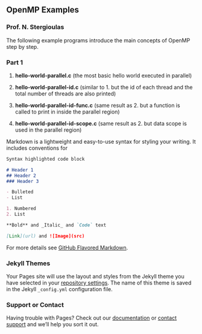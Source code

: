 ## OpenMP Examples
### Prof. N. Stergioulas


The following example programs introduce the main concepts of OpenMP step by step.

### Part 1

1. **hello-world-parallel.c**  (the most basic hello world executed in parallel)

2. **hello-world-parallel-id.c**  (similar to 1. but the id of each thread and the total number of threads are also printed)

3. **hello-world-parallel-id-func.c**  (same result as 2. but a function is called to print in inside the parallel region)

4. **hello-world-parallel-id-scope.c**  (same result as 2. but data scope is used in the parallel region)

Markdown is a lightweight and easy-to-use syntax for styling your writing. It includes conventions for

```markdown
Syntax highlighted code block

# Header 1
## Header 2
### Header 3

- Bulleted
- List

1. Numbered
2. List

**Bold** and _Italic_ and `Code` text

[Link](url) and ![Image](src)
```

For more details see [GitHub Flavored Markdown](https://guides.github.com/features/mastering-markdown/).

### Jekyll Themes

Your Pages site will use the layout and styles from the Jekyll theme you have selected in your [repository settings](https://github.com/niksterg/openmp-course/settings). The name of this theme is saved in the Jekyll `_config.yml` configuration file.

### Support or Contact

Having trouble with Pages? Check out our [documentation](https://help.github.com/categories/github-pages-basics/) or [contact support](https://github.com/contact) and we’ll help you sort it out.

